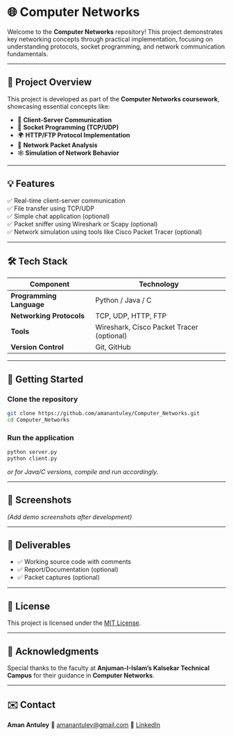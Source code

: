 
# 🌐 Computer Networks 

Welcome to the **Computer Networks** repository! This project demonstrates key networking concepts through practical implementation, focusing on understanding protocols, socket programming, and network communication fundamentals.

---

## 📌 Project Overview

This project is developed as part of the **Computer Networks coursework**, showcasing essential concepts like:

- 📨 **Client-Server Communication**
- 🔗 **Socket Programming (TCP/UDP)**
- 🌍 **HTTP/FTP Protocol Implementation**
- 📡 **Network Packet Analysis**
- 🕸️ **Simulation of Network Behavior**

---

## 💡 Features

✅ Real-time client-server communication  
✅ File transfer using TCP/UDP  
✅ Simple chat application (optional)  
✅ Packet sniffer using Wireshark or Scapy (optional)  
✅ Network simulation using tools like Cisco Packet Tracer (optional)

---

## 🛠️ Tech Stack

| Component | Technology |
|------------|------------|
| **Programming Language** | Python / Java / C |
| **Networking Protocols** | TCP, UDP, HTTP, FTP |
| **Tools** | Wireshark, Cisco Packet Tracer (optional) |
| **Version Control** | Git, GitHub |

---

## 🚀 Getting Started

### Clone the repository
```bash
git clone https://github.com/amanantuley/Computer_Networks.git
cd Computer_Networks
````

### Run the application

```bash
python server.py
python client.py
```

*or for Java/C versions, compile and run accordingly.*

---

## 📸 Screenshots

*(Add demo screenshots after development)*

---

## 🎁 Deliverables

* ✅ Working source code with comments
* ✅ Report/Documentation (optional)
* ✅ Packet captures (optional)

---

## 📄 License

This project is licensed under the [MIT License](LICENSE).

---

## 🙌 Acknowledgments

Special thanks to the faculty at **Anjuman-I-Islam’s Kalsekar Technical Campus** for their guidance in **Computer Networks**.

---

## ✉️ Contact

**Aman Antuley**
📧 [amanantuley@gmail.com](mailto:amanantuley@gmail.com)
🔗 [LinkedIn](https://linkedin.com/in/amanantuley)


